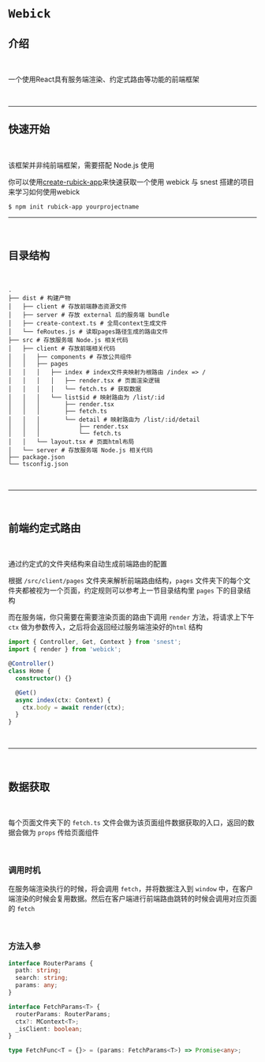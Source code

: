 # `Webick`

## 介绍
<br/>

一个使用React具有服务端渲染、约定式路由等功能的前端框架

<br/>

---

## 快速开始

<br/>

该框架并非纯前端框架，需要搭配 Node.js 使用

你可以使用[create-rubick-app](https://github.com/LjKBurN/rubick/tree/main/packages/create-app)来快速获取一个使用 webick 与 snest 搭建的项目来学习如何使用webick

```
$ npm init rubick-app yourprojectname
```

---

<br />

## 目录结构

<br />

```
.
├── dist # 构建产物
│   ├── client # 存放前端静态资源文件
│   ├── server # 存放 external 后的服务端 bundle
│   ├── create-context.ts # 全局context生成文件
│   └── feRoutes.js # 读取pages路径生成的路由文件
├── src # 存放服务端 Node.js 相关代码
│   ├── client # 存放前端相关代码
│   │   ├── components # 存放公共组件
│   │   ├── pages
│   │   │   ├── index # index文件夹映射为根路由 /index => /
│   │   │   │   ├── render.tsx # 页面渲染逻辑
│   │   │   │   └── fetch.ts # 获取数据
│   │   │   └── list$id # 映射路由为 /list/:id
│   │   │       ├── render.tsx
│   │   │       ├── fetch.ts
│   │   │       └── detail # 映射路由为 /list/:id/detail
│   │   │           ├── render.tsx
│   │   │           └── fetch.ts
│   │   └── layout.tsx # 页面html布局
│   └── server # 存放服务端 Node.js 相关代码
├── package.json
└── tsconfig.json
```

<br/>

---

<br/>

## 前端约定式路由

<br />

通过约定式的文件夹结构来自动生成前端路由的配置

根据 `/src/client/pages` 文件夹来解析前端路由结构，`pages` 文件夹下的每个文件夹都被视为一个页面，约定规则可以参考上一节目录结构里 `pages` 下的目录结构

而在服务端，你只需要在需要渲染页面的路由下调用 `render` 方法，将请求上下午 `ctx` 做为参数传入，之后将会返回经过服务端渲染好的`html` 结构

```ts
import { Controller, Get, Context } from 'snest';
import { render } from 'webick';

@Controller()
class Home {
  constructor() {}

  @Get()
  async index(ctx: Context) {
    ctx.body = await render(ctx);
  }
}
```

<br/>

---

<br/>

## 数据获取

<br/>

每个页面文件夹下的 `fetch.ts` 文件会做为该页面组件数据获取的入口，返回的数据会做为 `props` 传给页面组件

<br/>

### 调用时机

在服务端渲染执行的时候，将会调用 `fetch`，并将数据注入到 `window` 中，在客户端渲染的时候会复用数据。然后在客户端进行前端路由跳转的时候会调用对应页面的 `fetch`

<br/>

### 方法入参

```ts
interface RouterParams {
  path: string;
  search: string;
  params: any;
}

interface FetchParams<T> {
  routerParams: RouterParams;
  ctx?: MContext<T>;
  _isClient: boolean;
}

type FetchFunc<T = {}> = (params: FetchParams<T>) => Promise<any>;
```

<br/>


